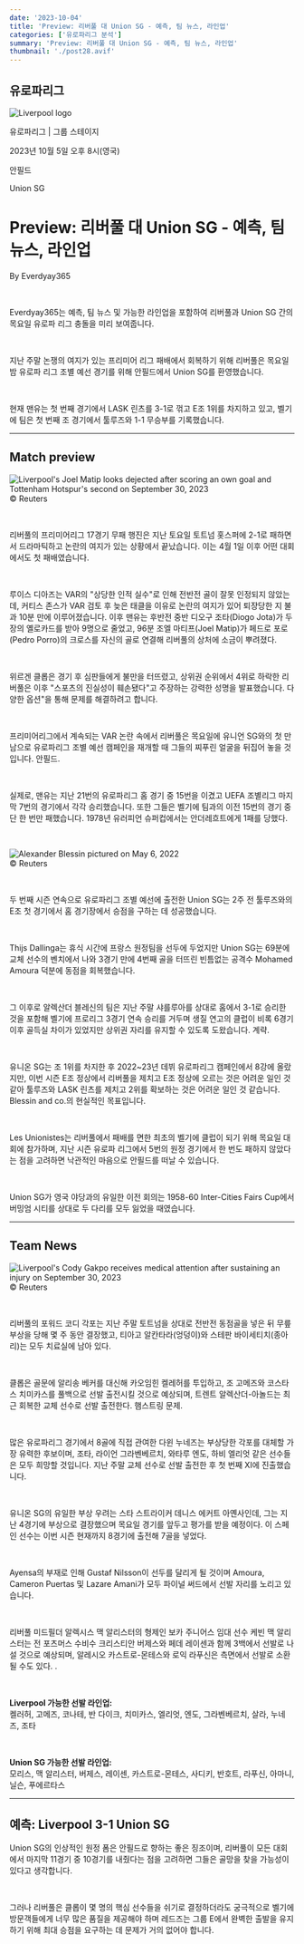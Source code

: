 ```yaml
---
date: '2023-10-04'
title: 'Preview: 리버풀 대 Union SG - 예측, 팀 뉴스, 라인업'
categories: ['유로파리그 분석']
summary: 'Preview: 리버풀 대 Union SG - 예측, 팀 뉴스, 라인업'
thumbnail: './post28.avif'
---
```


## 유로파리그

![Liverpool logo](https://sm.imgix.net/19/06/livlog.png?w=60&h=60&auto=compress,format&fit=clip 'Liverpool logo')

유로파리그 | 그룹 스테이지

2023년 10월 5일 오후 8시(영국)

안필드

Union SG

# Preview: 리버풀 대 Union SG - 예측, 팀 뉴스, 라인업

By Everdyay365

<br />

Everdyay365는 예측, 팀 뉴스 및 가능한 라인업을 포함하여 리버풀과 Union SG 간의 목요일 유로파 리그 충돌을 미리 보여줍니다.

<br />

지난 주말 논쟁의 여지가 있는 프리미어 리그 패배에서 회복하기 위해 리버풀은 목요일 밤 유로파 리그 조별 예선 경기를 위해 안필드에서 Union SG를 환영했습니다.

<br />

현재 맨유는 첫 번째 경기에서 LASK 린츠를 3-1로 꺾고 E조 1위를 차지하고 있고, 벨기에 팀은 첫 번째 조 경기에서 툴루즈와 1-1 무승부를 기록했습니다.

---

## Match preview

![Liverpool's Joel Matip looks dejected after scoring an own goal and Tottenham Hotspur's second on September 30, 2023](https://sm.imgix.net/23/39/livmat.JPG?w=640&h=480&auto=compress,format&fit=clip "Liverpool's Joel Matip looks dejected after scoring an own goal and Tottenham Hotspur's second on September 30, 2023")<br />© Reuters

<br />

리버풀의 프리미어리그 17경기 무패 행진은 지난 토요일 토트넘 홋스퍼에 2-1로 패하면서 드라마틱하고 논란의 여지가 있는 상황에서 끝났습니다. 이는 4월 1일 이후 어떤 대회에서도 첫 패배였습니다.

<br />

루이스 디아즈는 VAR의 "상당한 인적 실수"로 인해 전반전 골이 잘못 인정되지 않았는데, 커티스 존스가 VAR 검토 후 늦은 태클을 이유로 논란의 여지가 있어 퇴장당한 지 불과 10분 만에 이루어졌습니다. 이후 맨유는 후반전 중반 디오구 조타(Diogo Jota)가 두 장의 옐로카드를 받아 9명으로 줄었고, 96분 조엘 마티프(Joel Matip)가 페드로 포로(Pedro Porro)의 크로스를 자신의 골로 연결해 리버풀의 상처에 소금이 뿌려졌다.

<br />

위르겐 클롭은 경기 후 심판들에게 불만을 터뜨렸고, 상위권 순위에서 4위로 하락한 리버풀은 이후 "스포츠의 진실성이 훼손됐다"고 주장하는 강력한 성명을 발표했습니다. 다양한 옵션"을 통해 문제를 해결하려고 합니다.

<br />

프리미어리그에서 계속되는 VAR 논란 속에서 리버풀은 목요일에 유니언 SG와의 첫 만남으로 유로파리그 조별 예선 캠페인을 재개할 때 그들의 찌푸린 얼굴을 뒤집어 놓을 것입니다. 안필드.

<br />

실제로, 맨유는 지난 21번의 유로파리그 홈 경기 중 15번을 이겼고 UEFA 조별리그 마지막 7번의 경기에서 각각 승리했습니다. 또한 그들은 벨기에 팀과의 이전 15번의 경기 중 단 한 번만 패했습니다. 1978년 유러피언 슈퍼컵에서는 안더레흐트에게 1패를 당했다.

<br />

![Alexander Blessin pictured on May 6, 2022](https://sm.imgix.net/23/40/alexander-blessin.jpg?w=640&h=480&auto=compress,format&fit=clip 'Alexander Blessin pictured on May 6, 2022')<br />© Reuters

<br />

두 번째 시즌 연속으로 유로파리그 조별 예선에 출전한 Union SG는 2주 전 툴루즈와의 E조 첫 경기에서 홈 경기장에서 승점을 구하는 데 성공했습니다.

<br />

Thijs Dallinga는 휴식 시간에 프랑스 원정팀을 선두에 두었지만 Union SG는 69분에 교체 선수의 벤치에서 나와 3경기 만에 4번째 골을 터뜨린 빈틈없는 공격수 Mohamed Amoura 덕분에 동점을 회복했습니다.

<br />

그 이후로 알렉산더 블레신의 팀은 지난 주말 샤를루아를 상대로 홈에서 3-1로 승리한 것을 포함해 벨기에 프로리그 3경기 연속 승리를 거두며 생질 연고의 클럽이 비록 6경기 이후 골득실 차이가 있었지만 상위권 자리를 유지할 수 있도록 도왔습니다. 계략.

<br />

유니온 SG는 조 1위를 차지한 후 2022~23년 데뷔 유로파리그 캠페인에서 8강에 올랐지만, 이번 시즌 E조 정상에서 리버풀을 제치고 E조 정상에 오르는 것은 어려운 일인 것 같아 툴루즈와 LASK 린츠를 제치고 2위를 확보하는 것은 어려운 일인 것 같습니다. Blessin and co.의 현실적인 목표입니다.

<br />

Les Unionistes는 리버풀에서 패배를 면한 최초의 벨기에 클럽이 되기 위해 목요일 대회에 참가하며, 지난 시즌 유로파 리그에서 5번의 원정 경기에서 한 번도 패하지 않았다는 점을 고려하면 낙관적인 마음으로 안필드를 떠날 수 있습니다.

<br />

Union SG가 영국 야당과의 유일한 이전 회의는 1958-60 Inter-Cities Fairs Cup에서 버밍엄 시티를 상대로 두 다리를 모두 잃었을 때였습니다.

---

## Team News

![Liverpool's Cody Gakpo receives medical attention after sustaining an injury on September 30, 2023](<https://sm.imgix.net/23/39/RTSODS78%20(1).JPG?w=640&h=480&auto=compress,format&fit=clip> "Liverpool's Cody Gakpo receives medical attention after sustaining an injury on September 30, 2023")<br />© Reuters

<br />

리버풀의 포워드 코디 각포는 지난 주말 토트넘을 상대로 전반전 동점골을 넣은 뒤 무릎 부상을 당해 몇 주 동안 결장했고, 티아고 알칸타라(엉덩이)와 스테판 바이세티치(종아리)는 모두 치료실에 남아 있다.

<br />

클롭은 골문에 알리송 베커를 대신해 카오임힌 켈레허를 투입하고, 조 고메즈와 코스타스 치미카스를 풀백으로 선발 출전시킬 것으로 예상되며, 트렌트 알렉산더-아놀드는 최근 회복한 교체 선수로 선발 출전한다. 햄스트링 문제.

<br />

많은 유로파리그 경기에서 8골에 직접 관여한 다윈 누네즈는 부상당한 각포를 대체할 가장 유력한 후보이며, 조타, 라이언 그라벤베르치, 와타루 엔도, 하비 엘리엇 같은 선수들은 모두 희망할 것입니다. 지난 주말 교체 선수로 선발 출전한 후 첫 번째 XI에 진출했습니다.

<br />

유니온 SG의 유일한 부상 우려는 스타 스트라이커 데니스 에커트 아옌사인데, 그는 지난 4경기에 부상으로 결장했으며 목요일 경기를 앞두고 평가를 받을 예정이다. 이 스페인 선수는 이번 시즌 현재까지 8경기에 출전해 7골을 넣었다.

<br />

Ayensa의 부재로 인해 Gustaf Nilsson이 선두를 달리게 될 것이며 Amoura, Cameron Puertas 및 Lazare Amani가 모두 파이널 써드에서 선발 자리를 노리고 있습니다.

<br />

리버풀 미드필더 알렉시스 맥 알리스터의 형제인 보카 주니어스 임대 선수 케빈 맥 알리스터는 전 포츠머스 수비수 크리스티안 버제스와 페데 레이센과 함께 3백에서 선발로 나설 것으로 예상되며, 알레시오 카스트로-몬테스와 로익 라푸신은 측면에서 선발로 소환될 수도 있다. .

<br />

**Liverpool 가능한 선발 라인업:**  
켈러허, 고메즈, 코나테, 반 다이크, 치미카스, 엘리엇, 엔도, 그라벤베르치, 살라, 누네즈, 조타

<br />

**Union SG 가능한 선발 라인업:**  
모리스, 맥 알리스터, 버제스, 레이센, 카스트로-몬테스, 사디키, 반호트, 라푸신, 아마니, 닐슨, 푸에르타스

---

## 예측: Liverpool 3-1 Union SG

Union SG의 인상적인 원정 폼은 안필드로 향하는 좋은 징조이며, 리버풀이 모든 대회에서 마지막 11경기 중 10경기를 내줬다는 점을 고려하면 그들은 골망을 찾을 가능성이 있다고 생각합니다.

<br />

그러나 리버풀은 클롭이 몇 명의 핵심 선수들을 쉬기로 결정하더라도 궁극적으로 벨기에 방문객들에게 너무 많은 품질을 제공해야 하며 레드즈는 그룹 E에서 완벽한 출발을 유지하기 위해 최대 승점을 요구하는 데 문제가 거의 없어야 합니다.

<br />
